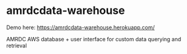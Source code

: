 # amrdcdata-warehouse

Demo here: https://amrdcdata-warehouse.herokuapp.com/

AMRDC AWS database + user interface for custom data querying and retrieval
